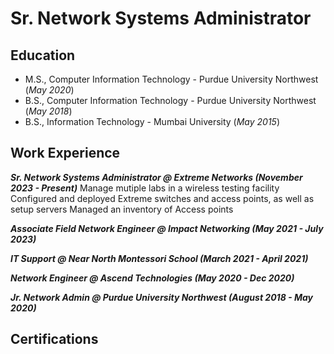 # Sr. Network Systems Administrator

## Education						       		
- M.S., Computer Information Technology - Purdue University Northwest (_May 2020_)	 			        		
- B.S., Computer Information Technology - Purdue University Northwest (_May 2018_)
- B.S., Information Technology - Mumbai University (_May 2015_)

## Work Experience
***Sr. Network Systems Administrator @ Extreme Networks (November 2023 - Present)***
Manage mutiple labs in a wireless testing facility
Configured and deployed Extreme switches and access points, as well as setup servers
Managed an inventory of Access points


***Associate Field Network Engineer @ Impact Networking (May 2021 - July 2023)***



***IT Support @ Near North Montessori School (March 2021 - April 2021)***



***Network Engineer @ Ascend Technologies (May 2020 - Dec 2020)***



***Jr. Network Admin @ Purdue University Northwest (August 2018 - May 2020)***



## Certifications





